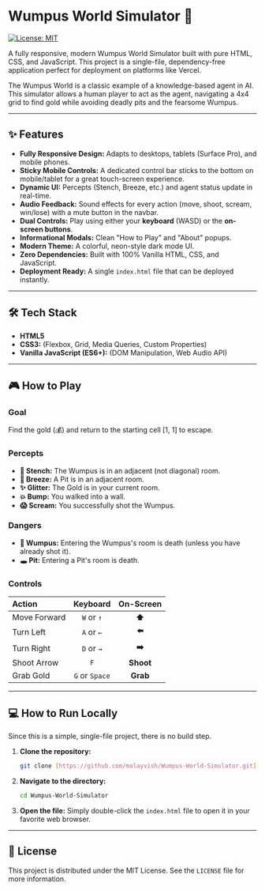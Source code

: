 # Wumpus World Simulator 👹

[![License: MIT](https://img.shields.io/badge/License-MIT-yellow.svg)](https://opensource.org/licenses/MIT)

A fully responsive, modern Wumpus World Simulator built with pure HTML, CSS, and JavaScript. This project is a single-file, dependency-free application perfect for deployment on platforms like Vercel.

The Wumpus World is a classic example of a knowledge-based agent in AI. This simulator allows a human player to act as the agent, navigating a 4x4 grid to find gold while avoiding deadly pits and the fearsome Wumpus.

---

## ✨ Features

* **Fully Responsive Design:** Adapts to desktops, tablets (Surface Pro), and mobile phones.
* **Sticky Mobile Controls:** A dedicated control bar sticks to the bottom on mobile/tablet for a great touch-screen experience.
* **Dynamic UI:** Percepts (Stench, Breeze, etc.) and agent status update in real-time.
* **Audio Feedback:** Sound effects for every action (move, shoot, scream, win/lose) with a mute button in the navbar.
* **Dual Controls:** Play using either your **keyboard** (WASD) or the **on-screen buttons**.
* **Informational Modals:** Clean "How to Play" and "About" popups.
* **Modern Theme:** A colorful, neon-style dark mode UI.
* **Zero Dependencies:** Built with 100% Vanilla HTML, CSS, and JavaScript.
* **Deployment Ready:** A single `index.html` file that can be deployed instantly.

---

## 🛠️ Tech Stack

* **HTML5**
* **CSS3:** (Flexbox, Grid, Media Queries, Custom Properties)
* **Vanilla JavaScript (ES6+):** (DOM Manipulation, Web Audio API)

---

## 🎮 How to Play

### Goal
Find the gold (💰) and return to the starting cell [1, 1] to escape.

### Percepts
* **🤢 Stench:** The Wumpus is in an adjacent (not diagonal) room.
* **💨 Breeze:** A Pit is in an adjacent room.
* **✨ Glitter:** The Gold is in your current room.
* **💥 Bump:** You walked into a wall.
* **😱 Scream:** You successfully shot the Wumpus.

### Dangers
* **👹 Wumpus:** Entering the Wumpus's room is death (unless you have already shot it).
* **🕳️ Pit:** Entering a Pit's room is death.

### Controls

| Action | Keyboard | On-Screen |
| :--- | :---: | :---: |
| Move Forward | `W` or `↑` | **⬆️** |
| Turn Left | `A` or `←` | **⬅️** |
| Turn Right | `D` or `→` | **➡️** |
| Shoot Arrow | `F` | **Shoot** |
| Grab Gold | `G` or `Space` | **Grab** |

---

## 💻 How to Run Locally

Since this is a simple, single-file project, there is no build step.

1.  **Clone the repository:**
    ```sh
    git clone [https://github.com/malayvish/Wumpus-World-Simulator.git](https://github.com/malayvish/Wumpus-World-Simulator.git)
    ```
2.  **Navigate to the directory:**
    ```sh
    cd Wumpus-World-Simulator
    ```
3.  **Open the file:**
    Simply double-click the `index.html` file to open it in your favorite web browser.

---

## 📄 License

This project is distributed under the MIT License. See the `LICENSE` file for more information.

